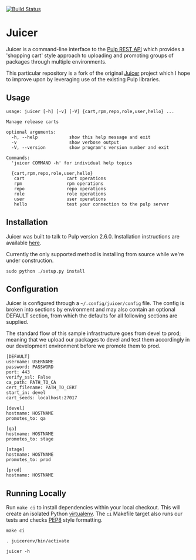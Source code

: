 [![Build Status](https://api.travis-ci.org/abutcher/juicer.png)](https://travis-ci.org/abutcher/juicer/)

# Juicer
Juicer is a command-line interface to the [Pulp REST
API](https://pulp.readthedocs.org/en/2.6-release/dev-guide/integration/rest-api/index.html)
which provides a 'shopping cart' style approach to uploading and
promoting groups of packages through multiple environments.

This particular repository is a fork of the original
[Juicer](https://github.com/juicer/juicer) project which I hope to
improve upon by leveraging use of the existing Pulp libraries.

## Usage
```
usage: juicer [-h] [-v] [-V] {cart,rpm,repo,role,user,hello} ...

Manage release carts

optional arguments:
  -h, --help            show this help message and exit
  -v                    show verbose output
  -V, --version         show program's version number and exit

Commands:
  'juicer COMMAND -h' for individual help topics

  {cart,rpm,repo,role,user,hello}
   cart                cart operations
   rpm                 rpm operations
   repo                repo operations
   role                role operations
   user                user operations
   hello               test your connection to the pulp server
```

## Installation
Juicer was built to talk to Pulp version 2.6.0. Installation instructions are
available
[here](https://pulp.readthedocs.org/en/2.6-release/user-guide/installation.html).

Currently the only supported method is installing from source while
we're under construction.

```
sudo python ./setup.py install
```

## Configuration
Juicer is configured through a `~/.config/juicer/config` file. The
config is broken into sections by environment and may also contain an
optional DEFAULT section, from which the defaults for all following
sections are supplied.

The standard flow of this sample infrastructure goes from devel to
prod; meaning that we upload our packages to devel and test them
accordingly in our development environment before we promote them to
prod.

```
[DEFAULT]
username: USERNAME
password: PASSWORD
port: 443
verify_ssl: False
ca_path: PATH_TO_CA
cert_filename: PATH_TO_CERT
start_in: devel
cart_seeds: localhost:27017

[devel]
hostname: HOSTNAME
promotes_to: qa

[qa]
hostname: HOSTNAME
promotes_to: stage

[stage]
hostname: HOSTNAME
promotes_to: prod

[prod]
hostname: HOSTNAME
```

## Running Locally
Run `make ci` to install dependencies within your local checkout. This
will create an isolated Python
[virtualenv](https://virtualenv.pypa.io/en/latest/). The `ci` Makefile
target also runs our tests and checks
[PEP8](http://www.python.org/dev/peps/pep-0008) style formatting.

```
make ci

. juicerenv/bin/activate

juicer -h
```
